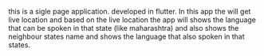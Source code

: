 this is a sigle page application.
developed in flutter.
In this app the will get live location and based on the live location the app will shows the language that can be spoken in that state (like maharashtra) and also shows the neighbour states name and shows the language that also spoken in that states.
